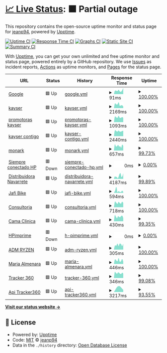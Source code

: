 # [📈 Live Status](https://jeanp94.github.io/server): <!--live status--> **🟧 Partial outage**

This repository contains the open-source uptime monitor and status page for [jeanp94](https://jeanp94.github.io/server), powered by [Upptime](https://github.com/upptime/upptime).

[![Uptime CI](https://github.com/jeanp94/server/workflows/Uptime%20CI/badge.svg)](https://github.com/jeanp94/server/actions?query=workflow%3A%22Uptime+CI%22)
[![Response Time CI](https://github.com/jeanp94/server/workflows/Response%20Time%20CI/badge.svg)](https://github.com/jeanp94/server/actions?query=workflow%3A%22Response+Time+CI%22)
[![Graphs CI](https://github.com/jeanp94/server/workflows/Graphs%20CI/badge.svg)](https://github.com/jeanp94/server/actions?query=workflow%3A%22Graphs+CI%22)
[![Static Site CI](https://github.com/jeanp94/server/workflows/Static%20Site%20CI/badge.svg)](https://github.com/jeanp94/server/actions?query=workflow%3A%22Static+Site+CI%22)
[![Summary CI](https://github.com/jeanp94/server/workflows/Summary%20CI/badge.svg)](https://github.com/jeanp94/server/actions?query=workflow%3A%22Summary+CI%22)

With [Upptime](https://upptime.js.org), you can get your own unlimited and free uptime monitor and status page, powered entirely by a GitHub repository. We use [Issues](https://github.com/jeanp94/server/issues) as incident reports, [Actions](https://github.com/jeanp94/server/actions) as uptime monitors, and [Pages](https://jeanp94.github.io/server) for the status page.

<!--start: status pages-->
<!-- This summary is generated by Upptime (https://github.com/upptime/upptime) -->
<!-- Do not edit this manually, your changes will be overwritten -->
<!-- prettier-ignore -->
| URL | Status | History | Response Time | Uptime |
| --- | ------ | ------- | ------------- | ------ |
| <img alt="" src="https://icons.duckduckgo.com/ip3/www.google.com.ico" height="13"> [Google](https://www.google.com) | 🟩 Up | [google.yml](https://github.com/jeanp94/server/commits/HEAD/history/google.yml) | <details><summary><img alt="Response time graph" src="./graphs/google/response-time-week.png" height="20"> 91ms</summary><br><a href="https://jeanp94.github.io/server/history/google"><img alt="Response time 94" src="https://img.shields.io/endpoint?url=https%3A%2F%2Fraw.githubusercontent.com%2Fjeanp94%2Fserver%2FHEAD%2Fapi%2Fgoogle%2Fresponse-time.json"></a><br><a href="https://jeanp94.github.io/server/history/google"><img alt="24-hour response time 123" src="https://img.shields.io/endpoint?url=https%3A%2F%2Fraw.githubusercontent.com%2Fjeanp94%2Fserver%2FHEAD%2Fapi%2Fgoogle%2Fresponse-time-day.json"></a><br><a href="https://jeanp94.github.io/server/history/google"><img alt="7-day response time 91" src="https://img.shields.io/endpoint?url=https%3A%2F%2Fraw.githubusercontent.com%2Fjeanp94%2Fserver%2FHEAD%2Fapi%2Fgoogle%2Fresponse-time-week.json"></a><br><a href="https://jeanp94.github.io/server/history/google"><img alt="30-day response time 103" src="https://img.shields.io/endpoint?url=https%3A%2F%2Fraw.githubusercontent.com%2Fjeanp94%2Fserver%2FHEAD%2Fapi%2Fgoogle%2Fresponse-time-month.json"></a><br><a href="https://jeanp94.github.io/server/history/google"><img alt="1-year response time 94" src="https://img.shields.io/endpoint?url=https%3A%2F%2Fraw.githubusercontent.com%2Fjeanp94%2Fserver%2FHEAD%2Fapi%2Fgoogle%2Fresponse-time-year.json"></a></details> | <details><summary><a href="https://jeanp94.github.io/server/history/google">100.00%</a></summary><a href="https://jeanp94.github.io/server/history/google"><img alt="All-time uptime 100.00%" src="https://img.shields.io/endpoint?url=https%3A%2F%2Fraw.githubusercontent.com%2Fjeanp94%2Fserver%2FHEAD%2Fapi%2Fgoogle%2Fuptime.json"></a><br><a href="https://jeanp94.github.io/server/history/google"><img alt="24-hour uptime 100.00%" src="https://img.shields.io/endpoint?url=https%3A%2F%2Fraw.githubusercontent.com%2Fjeanp94%2Fserver%2FHEAD%2Fapi%2Fgoogle%2Fuptime-day.json"></a><br><a href="https://jeanp94.github.io/server/history/google"><img alt="7-day uptime 100.00%" src="https://img.shields.io/endpoint?url=https%3A%2F%2Fraw.githubusercontent.com%2Fjeanp94%2Fserver%2FHEAD%2Fapi%2Fgoogle%2Fuptime-week.json"></a><br><a href="https://jeanp94.github.io/server/history/google"><img alt="30-day uptime 100.00%" src="https://img.shields.io/endpoint?url=https%3A%2F%2Fraw.githubusercontent.com%2Fjeanp94%2Fserver%2FHEAD%2Fapi%2Fgoogle%2Fuptime-month.json"></a><br><a href="https://jeanp94.github.io/server/history/google"><img alt="1-year uptime 100.00%" src="https://img.shields.io/endpoint?url=https%3A%2F%2Fraw.githubusercontent.com%2Fjeanp94%2Fserver%2FHEAD%2Fapi%2Fgoogle%2Fuptime-year.json"></a></details>
| <img alt="" src="https://icons.duckduckgo.com/ip3/www.kayser.pe.ico" height="13"> [kayser](https://www.kayser.pe) | 🟩 Up | [kayser.yml](https://github.com/jeanp94/server/commits/HEAD/history/kayser.yml) | <details><summary><img alt="Response time graph" src="./graphs/kayser/response-time-week.png" height="20"> 2169ms</summary><br><a href="https://jeanp94.github.io/server/history/kayser"><img alt="Response time 3120" src="https://img.shields.io/endpoint?url=https%3A%2F%2Fraw.githubusercontent.com%2Fjeanp94%2Fserver%2FHEAD%2Fapi%2Fkayser%2Fresponse-time.json"></a><br><a href="https://jeanp94.github.io/server/history/kayser"><img alt="24-hour response time 1378" src="https://img.shields.io/endpoint?url=https%3A%2F%2Fraw.githubusercontent.com%2Fjeanp94%2Fserver%2FHEAD%2Fapi%2Fkayser%2Fresponse-time-day.json"></a><br><a href="https://jeanp94.github.io/server/history/kayser"><img alt="7-day response time 2169" src="https://img.shields.io/endpoint?url=https%3A%2F%2Fraw.githubusercontent.com%2Fjeanp94%2Fserver%2FHEAD%2Fapi%2Fkayser%2Fresponse-time-week.json"></a><br><a href="https://jeanp94.github.io/server/history/kayser"><img alt="30-day response time 1723" src="https://img.shields.io/endpoint?url=https%3A%2F%2Fraw.githubusercontent.com%2Fjeanp94%2Fserver%2FHEAD%2Fapi%2Fkayser%2Fresponse-time-month.json"></a><br><a href="https://jeanp94.github.io/server/history/kayser"><img alt="1-year response time 3120" src="https://img.shields.io/endpoint?url=https%3A%2F%2Fraw.githubusercontent.com%2Fjeanp94%2Fserver%2FHEAD%2Fapi%2Fkayser%2Fresponse-time-year.json"></a></details> | <details><summary><a href="https://jeanp94.github.io/server/history/kayser">100.00%</a></summary><a href="https://jeanp94.github.io/server/history/kayser"><img alt="All-time uptime 99.91%" src="https://img.shields.io/endpoint?url=https%3A%2F%2Fraw.githubusercontent.com%2Fjeanp94%2Fserver%2FHEAD%2Fapi%2Fkayser%2Fuptime.json"></a><br><a href="https://jeanp94.github.io/server/history/kayser"><img alt="24-hour uptime 100.00%" src="https://img.shields.io/endpoint?url=https%3A%2F%2Fraw.githubusercontent.com%2Fjeanp94%2Fserver%2FHEAD%2Fapi%2Fkayser%2Fuptime-day.json"></a><br><a href="https://jeanp94.github.io/server/history/kayser"><img alt="7-day uptime 100.00%" src="https://img.shields.io/endpoint?url=https%3A%2F%2Fraw.githubusercontent.com%2Fjeanp94%2Fserver%2FHEAD%2Fapi%2Fkayser%2Fuptime-week.json"></a><br><a href="https://jeanp94.github.io/server/history/kayser"><img alt="30-day uptime 99.79%" src="https://img.shields.io/endpoint?url=https%3A%2F%2Fraw.githubusercontent.com%2Fjeanp94%2Fserver%2FHEAD%2Fapi%2Fkayser%2Fuptime-month.json"></a><br><a href="https://jeanp94.github.io/server/history/kayser"><img alt="1-year uptime 99.91%" src="https://img.shields.io/endpoint?url=https%3A%2F%2Fraw.githubusercontent.com%2Fjeanp94%2Fserver%2FHEAD%2Fapi%2Fkayser%2Fuptime-year.json"></a></details>
| <img alt="" src="https://icons.duckduckgo.com/ip3/www.promotoraskayser.pe.ico" height="13"> [promotoras kayser](https://www.promotoraskayser.pe) | 🟩 Up | [promotoras-kayser.yml](https://github.com/jeanp94/server/commits/HEAD/history/promotoras-kayser.yml) | <details><summary><img alt="Response time graph" src="./graphs/promotoras-kayser/response-time-week.png" height="20"> 1093ms</summary><br><a href="https://jeanp94.github.io/server/history/promotoras-kayser"><img alt="Response time 1053" src="https://img.shields.io/endpoint?url=https%3A%2F%2Fraw.githubusercontent.com%2Fjeanp94%2Fserver%2FHEAD%2Fapi%2Fpromotoras-kayser%2Fresponse-time.json"></a><br><a href="https://jeanp94.github.io/server/history/promotoras-kayser"><img alt="24-hour response time 1046" src="https://img.shields.io/endpoint?url=https%3A%2F%2Fraw.githubusercontent.com%2Fjeanp94%2Fserver%2FHEAD%2Fapi%2Fpromotoras-kayser%2Fresponse-time-day.json"></a><br><a href="https://jeanp94.github.io/server/history/promotoras-kayser"><img alt="7-day response time 1093" src="https://img.shields.io/endpoint?url=https%3A%2F%2Fraw.githubusercontent.com%2Fjeanp94%2Fserver%2FHEAD%2Fapi%2Fpromotoras-kayser%2Fresponse-time-week.json"></a><br><a href="https://jeanp94.github.io/server/history/promotoras-kayser"><img alt="30-day response time 1144" src="https://img.shields.io/endpoint?url=https%3A%2F%2Fraw.githubusercontent.com%2Fjeanp94%2Fserver%2FHEAD%2Fapi%2Fpromotoras-kayser%2Fresponse-time-month.json"></a><br><a href="https://jeanp94.github.io/server/history/promotoras-kayser"><img alt="1-year response time 1053" src="https://img.shields.io/endpoint?url=https%3A%2F%2Fraw.githubusercontent.com%2Fjeanp94%2Fserver%2FHEAD%2Fapi%2Fpromotoras-kayser%2Fresponse-time-year.json"></a></details> | <details><summary><a href="https://jeanp94.github.io/server/history/promotoras-kayser">100.00%</a></summary><a href="https://jeanp94.github.io/server/history/promotoras-kayser"><img alt="All-time uptime 97.14%" src="https://img.shields.io/endpoint?url=https%3A%2F%2Fraw.githubusercontent.com%2Fjeanp94%2Fserver%2FHEAD%2Fapi%2Fpromotoras-kayser%2Fuptime.json"></a><br><a href="https://jeanp94.github.io/server/history/promotoras-kayser"><img alt="24-hour uptime 100.00%" src="https://img.shields.io/endpoint?url=https%3A%2F%2Fraw.githubusercontent.com%2Fjeanp94%2Fserver%2FHEAD%2Fapi%2Fpromotoras-kayser%2Fuptime-day.json"></a><br><a href="https://jeanp94.github.io/server/history/promotoras-kayser"><img alt="7-day uptime 100.00%" src="https://img.shields.io/endpoint?url=https%3A%2F%2Fraw.githubusercontent.com%2Fjeanp94%2Fserver%2FHEAD%2Fapi%2Fpromotoras-kayser%2Fuptime-week.json"></a><br><a href="https://jeanp94.github.io/server/history/promotoras-kayser"><img alt="30-day uptime 100.00%" src="https://img.shields.io/endpoint?url=https%3A%2F%2Fraw.githubusercontent.com%2Fjeanp94%2Fserver%2FHEAD%2Fapi%2Fpromotoras-kayser%2Fuptime-month.json"></a><br><a href="https://jeanp94.github.io/server/history/promotoras-kayser"><img alt="1-year uptime 97.14%" src="https://img.shields.io/endpoint?url=https%3A%2F%2Fraw.githubusercontent.com%2Fjeanp94%2Fserver%2FHEAD%2Fapi%2Fpromotoras-kayser%2Fuptime-year.json"></a></details>
| <img alt="" src="https://icons.duckduckgo.com/ip3/kaysercontigo.pe.ico" height="13"> [kayser contigo](https://kaysercontigo.pe) | 🟩 Up | [kayser-contigo.yml](https://github.com/jeanp94/server/commits/HEAD/history/kayser-contigo.yml) | <details><summary><img alt="Response time graph" src="./graphs/kayser-contigo/response-time-week.png" height="20"> 2440ms</summary><br><a href="https://jeanp94.github.io/server/history/kayser-contigo"><img alt="Response time 2782" src="https://img.shields.io/endpoint?url=https%3A%2F%2Fraw.githubusercontent.com%2Fjeanp94%2Fserver%2FHEAD%2Fapi%2Fkayser-contigo%2Fresponse-time.json"></a><br><a href="https://jeanp94.github.io/server/history/kayser-contigo"><img alt="24-hour response time 2495" src="https://img.shields.io/endpoint?url=https%3A%2F%2Fraw.githubusercontent.com%2Fjeanp94%2Fserver%2FHEAD%2Fapi%2Fkayser-contigo%2Fresponse-time-day.json"></a><br><a href="https://jeanp94.github.io/server/history/kayser-contigo"><img alt="7-day response time 2440" src="https://img.shields.io/endpoint?url=https%3A%2F%2Fraw.githubusercontent.com%2Fjeanp94%2Fserver%2FHEAD%2Fapi%2Fkayser-contigo%2Fresponse-time-week.json"></a><br><a href="https://jeanp94.github.io/server/history/kayser-contigo"><img alt="30-day response time 1642" src="https://img.shields.io/endpoint?url=https%3A%2F%2Fraw.githubusercontent.com%2Fjeanp94%2Fserver%2FHEAD%2Fapi%2Fkayser-contigo%2Fresponse-time-month.json"></a><br><a href="https://jeanp94.github.io/server/history/kayser-contigo"><img alt="1-year response time 2782" src="https://img.shields.io/endpoint?url=https%3A%2F%2Fraw.githubusercontent.com%2Fjeanp94%2Fserver%2FHEAD%2Fapi%2Fkayser-contigo%2Fresponse-time-year.json"></a></details> | <details><summary><a href="https://jeanp94.github.io/server/history/kayser-contigo">100.00%</a></summary><a href="https://jeanp94.github.io/server/history/kayser-contigo"><img alt="All-time uptime 99.03%" src="https://img.shields.io/endpoint?url=https%3A%2F%2Fraw.githubusercontent.com%2Fjeanp94%2Fserver%2FHEAD%2Fapi%2Fkayser-contigo%2Fuptime.json"></a><br><a href="https://jeanp94.github.io/server/history/kayser-contigo"><img alt="24-hour uptime 100.00%" src="https://img.shields.io/endpoint?url=https%3A%2F%2Fraw.githubusercontent.com%2Fjeanp94%2Fserver%2FHEAD%2Fapi%2Fkayser-contigo%2Fuptime-day.json"></a><br><a href="https://jeanp94.github.io/server/history/kayser-contigo"><img alt="7-day uptime 100.00%" src="https://img.shields.io/endpoint?url=https%3A%2F%2Fraw.githubusercontent.com%2Fjeanp94%2Fserver%2FHEAD%2Fapi%2Fkayser-contigo%2Fuptime-week.json"></a><br><a href="https://jeanp94.github.io/server/history/kayser-contigo"><img alt="30-day uptime 99.72%" src="https://img.shields.io/endpoint?url=https%3A%2F%2Fraw.githubusercontent.com%2Fjeanp94%2Fserver%2FHEAD%2Fapi%2Fkayser-contigo%2Fuptime-month.json"></a><br><a href="https://jeanp94.github.io/server/history/kayser-contigo"><img alt="1-year uptime 99.03%" src="https://img.shields.io/endpoint?url=https%3A%2F%2Fraw.githubusercontent.com%2Fjeanp94%2Fserver%2FHEAD%2Fapi%2Fkayser-contigo%2Fuptime-year.json"></a></details>
| <img alt="" src="https://icons.duckduckgo.com/ip3/www.monark.com.pe.ico" height="13"> [monark](https://www.monark.com.pe) | 🟩 Up | [monark.yml](https://github.com/jeanp94/server/commits/HEAD/history/monark.yml) | <details><summary><img alt="Response time graph" src="./graphs/monark/response-time-week.png" height="20"> 657ms</summary><br><a href="https://jeanp94.github.io/server/history/monark"><img alt="Response time 607" src="https://img.shields.io/endpoint?url=https%3A%2F%2Fraw.githubusercontent.com%2Fjeanp94%2Fserver%2FHEAD%2Fapi%2Fmonark%2Fresponse-time.json"></a><br><a href="https://jeanp94.github.io/server/history/monark"><img alt="24-hour response time 749" src="https://img.shields.io/endpoint?url=https%3A%2F%2Fraw.githubusercontent.com%2Fjeanp94%2Fserver%2FHEAD%2Fapi%2Fmonark%2Fresponse-time-day.json"></a><br><a href="https://jeanp94.github.io/server/history/monark"><img alt="7-day response time 657" src="https://img.shields.io/endpoint?url=https%3A%2F%2Fraw.githubusercontent.com%2Fjeanp94%2Fserver%2FHEAD%2Fapi%2Fmonark%2Fresponse-time-week.json"></a><br><a href="https://jeanp94.github.io/server/history/monark"><img alt="30-day response time 627" src="https://img.shields.io/endpoint?url=https%3A%2F%2Fraw.githubusercontent.com%2Fjeanp94%2Fserver%2FHEAD%2Fapi%2Fmonark%2Fresponse-time-month.json"></a><br><a href="https://jeanp94.github.io/server/history/monark"><img alt="1-year response time 607" src="https://img.shields.io/endpoint?url=https%3A%2F%2Fraw.githubusercontent.com%2Fjeanp94%2Fserver%2FHEAD%2Fapi%2Fmonark%2Fresponse-time-year.json"></a></details> | <details><summary><a href="https://jeanp94.github.io/server/history/monark">99.73%</a></summary><a href="https://jeanp94.github.io/server/history/monark"><img alt="All-time uptime 99.99%" src="https://img.shields.io/endpoint?url=https%3A%2F%2Fraw.githubusercontent.com%2Fjeanp94%2Fserver%2FHEAD%2Fapi%2Fmonark%2Fuptime.json"></a><br><a href="https://jeanp94.github.io/server/history/monark"><img alt="24-hour uptime 100.00%" src="https://img.shields.io/endpoint?url=https%3A%2F%2Fraw.githubusercontent.com%2Fjeanp94%2Fserver%2FHEAD%2Fapi%2Fmonark%2Fuptime-day.json"></a><br><a href="https://jeanp94.github.io/server/history/monark"><img alt="7-day uptime 99.73%" src="https://img.shields.io/endpoint?url=https%3A%2F%2Fraw.githubusercontent.com%2Fjeanp94%2Fserver%2FHEAD%2Fapi%2Fmonark%2Fuptime-week.json"></a><br><a href="https://jeanp94.github.io/server/history/monark"><img alt="30-day uptime 99.94%" src="https://img.shields.io/endpoint?url=https%3A%2F%2Fraw.githubusercontent.com%2Fjeanp94%2Fserver%2FHEAD%2Fapi%2Fmonark%2Fuptime-month.json"></a><br><a href="https://jeanp94.github.io/server/history/monark"><img alt="1-year uptime 99.99%" src="https://img.shields.io/endpoint?url=https%3A%2F%2Fraw.githubusercontent.com%2Fjeanp94%2Fserver%2FHEAD%2Fapi%2Fmonark%2Fuptime-year.json"></a></details>
| <img alt="" src="https://icons.duckduckgo.com/ip3/www.siempreconectado.pe.ico" height="13"> [Siempre conectado HP](https://www.siempreconectado.pe) | 🟥 Down | [siempre-conectado-hp.yml](https://github.com/jeanp94/server/commits/HEAD/history/siempre-conectado-hp.yml) | <details><summary><img alt="Response time graph" src="./graphs/siempre-conectado-hp/response-time-week.png" height="20"> 0ms</summary><br><a href="https://jeanp94.github.io/server/history/siempre-conectado-hp"><img alt="Response time 1932" src="https://img.shields.io/endpoint?url=https%3A%2F%2Fraw.githubusercontent.com%2Fjeanp94%2Fserver%2FHEAD%2Fapi%2Fsiempre-conectado-hp%2Fresponse-time.json"></a><br><a href="https://jeanp94.github.io/server/history/siempre-conectado-hp"><img alt="24-hour response time 0" src="https://img.shields.io/endpoint?url=https%3A%2F%2Fraw.githubusercontent.com%2Fjeanp94%2Fserver%2FHEAD%2Fapi%2Fsiempre-conectado-hp%2Fresponse-time-day.json"></a><br><a href="https://jeanp94.github.io/server/history/siempre-conectado-hp"><img alt="7-day response time 0" src="https://img.shields.io/endpoint?url=https%3A%2F%2Fraw.githubusercontent.com%2Fjeanp94%2Fserver%2FHEAD%2Fapi%2Fsiempre-conectado-hp%2Fresponse-time-week.json"></a><br><a href="https://jeanp94.github.io/server/history/siempre-conectado-hp"><img alt="30-day response time 0" src="https://img.shields.io/endpoint?url=https%3A%2F%2Fraw.githubusercontent.com%2Fjeanp94%2Fserver%2FHEAD%2Fapi%2Fsiempre-conectado-hp%2Fresponse-time-month.json"></a><br><a href="https://jeanp94.github.io/server/history/siempre-conectado-hp"><img alt="1-year response time 1932" src="https://img.shields.io/endpoint?url=https%3A%2F%2Fraw.githubusercontent.com%2Fjeanp94%2Fserver%2FHEAD%2Fapi%2Fsiempre-conectado-hp%2Fresponse-time-year.json"></a></details> | <details><summary><a href="https://jeanp94.github.io/server/history/siempre-conectado-hp">0.00%</a></summary><a href="https://jeanp94.github.io/server/history/siempre-conectado-hp"><img alt="All-time uptime 24.87%" src="https://img.shields.io/endpoint?url=https%3A%2F%2Fraw.githubusercontent.com%2Fjeanp94%2Fserver%2FHEAD%2Fapi%2Fsiempre-conectado-hp%2Fuptime.json"></a><br><a href="https://jeanp94.github.io/server/history/siempre-conectado-hp"><img alt="24-hour uptime 0.00%" src="https://img.shields.io/endpoint?url=https%3A%2F%2Fraw.githubusercontent.com%2Fjeanp94%2Fserver%2FHEAD%2Fapi%2Fsiempre-conectado-hp%2Fuptime-day.json"></a><br><a href="https://jeanp94.github.io/server/history/siempre-conectado-hp"><img alt="7-day uptime 0.00%" src="https://img.shields.io/endpoint?url=https%3A%2F%2Fraw.githubusercontent.com%2Fjeanp94%2Fserver%2FHEAD%2Fapi%2Fsiempre-conectado-hp%2Fuptime-week.json"></a><br><a href="https://jeanp94.github.io/server/history/siempre-conectado-hp"><img alt="30-day uptime 7.96%" src="https://img.shields.io/endpoint?url=https%3A%2F%2Fraw.githubusercontent.com%2Fjeanp94%2Fserver%2FHEAD%2Fapi%2Fsiempre-conectado-hp%2Fuptime-month.json"></a><br><a href="https://jeanp94.github.io/server/history/siempre-conectado-hp"><img alt="1-year uptime 24.87%" src="https://img.shields.io/endpoint?url=https%3A%2F%2Fraw.githubusercontent.com%2Fjeanp94%2Fserver%2FHEAD%2Fapi%2Fsiempre-conectado-hp%2Fuptime-year.json"></a></details>
| <img alt="" src="https://icons.duckduckgo.com/ip3/www.distribuidoranavarrete.com.pe.ico" height="13"> [Distribuidora Navarrete](https://www.distribuidoranavarrete.com.pe) | 🟩 Up | [distribuidora-navarrete.yml](https://github.com/jeanp94/server/commits/HEAD/history/distribuidora-navarrete.yml) | <details><summary><img alt="Response time graph" src="./graphs/distribuidora-navarrete/response-time-week.png" height="20"> 4187ms</summary><br><a href="https://jeanp94.github.io/server/history/distribuidora-navarrete"><img alt="Response time 2542" src="https://img.shields.io/endpoint?url=https%3A%2F%2Fraw.githubusercontent.com%2Fjeanp94%2Fserver%2FHEAD%2Fapi%2Fdistribuidora-navarrete%2Fresponse-time.json"></a><br><a href="https://jeanp94.github.io/server/history/distribuidora-navarrete"><img alt="24-hour response time 4282" src="https://img.shields.io/endpoint?url=https%3A%2F%2Fraw.githubusercontent.com%2Fjeanp94%2Fserver%2FHEAD%2Fapi%2Fdistribuidora-navarrete%2Fresponse-time-day.json"></a><br><a href="https://jeanp94.github.io/server/history/distribuidora-navarrete"><img alt="7-day response time 4187" src="https://img.shields.io/endpoint?url=https%3A%2F%2Fraw.githubusercontent.com%2Fjeanp94%2Fserver%2FHEAD%2Fapi%2Fdistribuidora-navarrete%2Fresponse-time-week.json"></a><br><a href="https://jeanp94.github.io/server/history/distribuidora-navarrete"><img alt="30-day response time 2740" src="https://img.shields.io/endpoint?url=https%3A%2F%2Fraw.githubusercontent.com%2Fjeanp94%2Fserver%2FHEAD%2Fapi%2Fdistribuidora-navarrete%2Fresponse-time-month.json"></a><br><a href="https://jeanp94.github.io/server/history/distribuidora-navarrete"><img alt="1-year response time 2542" src="https://img.shields.io/endpoint?url=https%3A%2F%2Fraw.githubusercontent.com%2Fjeanp94%2Fserver%2FHEAD%2Fapi%2Fdistribuidora-navarrete%2Fresponse-time-year.json"></a></details> | <details><summary><a href="https://jeanp94.github.io/server/history/distribuidora-navarrete">99.89%</a></summary><a href="https://jeanp94.github.io/server/history/distribuidora-navarrete"><img alt="All-time uptime 98.69%" src="https://img.shields.io/endpoint?url=https%3A%2F%2Fraw.githubusercontent.com%2Fjeanp94%2Fserver%2FHEAD%2Fapi%2Fdistribuidora-navarrete%2Fuptime.json"></a><br><a href="https://jeanp94.github.io/server/history/distribuidora-navarrete"><img alt="24-hour uptime 99.22%" src="https://img.shields.io/endpoint?url=https%3A%2F%2Fraw.githubusercontent.com%2Fjeanp94%2Fserver%2FHEAD%2Fapi%2Fdistribuidora-navarrete%2Fuptime-day.json"></a><br><a href="https://jeanp94.github.io/server/history/distribuidora-navarrete"><img alt="7-day uptime 99.89%" src="https://img.shields.io/endpoint?url=https%3A%2F%2Fraw.githubusercontent.com%2Fjeanp94%2Fserver%2FHEAD%2Fapi%2Fdistribuidora-navarrete%2Fuptime-week.json"></a><br><a href="https://jeanp94.github.io/server/history/distribuidora-navarrete"><img alt="30-day uptime 99.93%" src="https://img.shields.io/endpoint?url=https%3A%2F%2Fraw.githubusercontent.com%2Fjeanp94%2Fserver%2FHEAD%2Fapi%2Fdistribuidora-navarrete%2Fuptime-month.json"></a><br><a href="https://jeanp94.github.io/server/history/distribuidora-navarrete"><img alt="1-year uptime 98.69%" src="https://img.shields.io/endpoint?url=https%3A%2F%2Fraw.githubusercontent.com%2Fjeanp94%2Fserver%2FHEAD%2Fapi%2Fdistribuidora-navarrete%2Fuptime-year.json"></a></details>
| <img alt="" src="https://icons.duckduckgo.com/ip3/www.jafibike.com.pe.ico" height="13"> [Jafi Bike](https://www.jafibike.com.pe) | 🟩 Up | [jafi-bike.yml](https://github.com/jeanp94/server/commits/HEAD/history/jafi-bike.yml) | <details><summary><img alt="Response time graph" src="./graphs/jafi-bike/response-time-week.png" height="20"> 594ms</summary><br><a href="https://jeanp94.github.io/server/history/jafi-bike"><img alt="Response time 500" src="https://img.shields.io/endpoint?url=https%3A%2F%2Fraw.githubusercontent.com%2Fjeanp94%2Fserver%2FHEAD%2Fapi%2Fjafi-bike%2Fresponse-time.json"></a><br><a href="https://jeanp94.github.io/server/history/jafi-bike"><img alt="24-hour response time 482" src="https://img.shields.io/endpoint?url=https%3A%2F%2Fraw.githubusercontent.com%2Fjeanp94%2Fserver%2FHEAD%2Fapi%2Fjafi-bike%2Fresponse-time-day.json"></a><br><a href="https://jeanp94.github.io/server/history/jafi-bike"><img alt="7-day response time 594" src="https://img.shields.io/endpoint?url=https%3A%2F%2Fraw.githubusercontent.com%2Fjeanp94%2Fserver%2FHEAD%2Fapi%2Fjafi-bike%2Fresponse-time-week.json"></a><br><a href="https://jeanp94.github.io/server/history/jafi-bike"><img alt="30-day response time 700" src="https://img.shields.io/endpoint?url=https%3A%2F%2Fraw.githubusercontent.com%2Fjeanp94%2Fserver%2FHEAD%2Fapi%2Fjafi-bike%2Fresponse-time-month.json"></a><br><a href="https://jeanp94.github.io/server/history/jafi-bike"><img alt="1-year response time 500" src="https://img.shields.io/endpoint?url=https%3A%2F%2Fraw.githubusercontent.com%2Fjeanp94%2Fserver%2FHEAD%2Fapi%2Fjafi-bike%2Fresponse-time-year.json"></a></details> | <details><summary><a href="https://jeanp94.github.io/server/history/jafi-bike">100.00%</a></summary><a href="https://jeanp94.github.io/server/history/jafi-bike"><img alt="All-time uptime 99.95%" src="https://img.shields.io/endpoint?url=https%3A%2F%2Fraw.githubusercontent.com%2Fjeanp94%2Fserver%2FHEAD%2Fapi%2Fjafi-bike%2Fuptime.json"></a><br><a href="https://jeanp94.github.io/server/history/jafi-bike"><img alt="24-hour uptime 100.00%" src="https://img.shields.io/endpoint?url=https%3A%2F%2Fraw.githubusercontent.com%2Fjeanp94%2Fserver%2FHEAD%2Fapi%2Fjafi-bike%2Fuptime-day.json"></a><br><a href="https://jeanp94.github.io/server/history/jafi-bike"><img alt="7-day uptime 100.00%" src="https://img.shields.io/endpoint?url=https%3A%2F%2Fraw.githubusercontent.com%2Fjeanp94%2Fserver%2FHEAD%2Fapi%2Fjafi-bike%2Fuptime-week.json"></a><br><a href="https://jeanp94.github.io/server/history/jafi-bike"><img alt="30-day uptime 100.00%" src="https://img.shields.io/endpoint?url=https%3A%2F%2Fraw.githubusercontent.com%2Fjeanp94%2Fserver%2FHEAD%2Fapi%2Fjafi-bike%2Fuptime-month.json"></a><br><a href="https://jeanp94.github.io/server/history/jafi-bike"><img alt="1-year uptime 99.95%" src="https://img.shields.io/endpoint?url=https%3A%2F%2Fraw.githubusercontent.com%2Fjeanp94%2Fserver%2FHEAD%2Fapi%2Fjafi-bike%2Fuptime-year.json"></a></details>
| <img alt="" src="https://icons.duckduckgo.com/ip3/www.dyj-consultores.com.pe.ico" height="13"> [Consultoria](https://www.dyj-consultores.com.pe) | 🟩 Up | [consultoria.yml](https://github.com/jeanp94/server/commits/HEAD/history/consultoria.yml) | <details><summary><img alt="Response time graph" src="./graphs/consultoria/response-time-week.png" height="20"> 718ms</summary><br><a href="https://jeanp94.github.io/server/history/consultoria"><img alt="Response time 664" src="https://img.shields.io/endpoint?url=https%3A%2F%2Fraw.githubusercontent.com%2Fjeanp94%2Fserver%2FHEAD%2Fapi%2Fconsultoria%2Fresponse-time.json"></a><br><a href="https://jeanp94.github.io/server/history/consultoria"><img alt="24-hour response time 779" src="https://img.shields.io/endpoint?url=https%3A%2F%2Fraw.githubusercontent.com%2Fjeanp94%2Fserver%2FHEAD%2Fapi%2Fconsultoria%2Fresponse-time-day.json"></a><br><a href="https://jeanp94.github.io/server/history/consultoria"><img alt="7-day response time 718" src="https://img.shields.io/endpoint?url=https%3A%2F%2Fraw.githubusercontent.com%2Fjeanp94%2Fserver%2FHEAD%2Fapi%2Fconsultoria%2Fresponse-time-week.json"></a><br><a href="https://jeanp94.github.io/server/history/consultoria"><img alt="30-day response time 704" src="https://img.shields.io/endpoint?url=https%3A%2F%2Fraw.githubusercontent.com%2Fjeanp94%2Fserver%2FHEAD%2Fapi%2Fconsultoria%2Fresponse-time-month.json"></a><br><a href="https://jeanp94.github.io/server/history/consultoria"><img alt="1-year response time 664" src="https://img.shields.io/endpoint?url=https%3A%2F%2Fraw.githubusercontent.com%2Fjeanp94%2Fserver%2FHEAD%2Fapi%2Fconsultoria%2Fresponse-time-year.json"></a></details> | <details><summary><a href="https://jeanp94.github.io/server/history/consultoria">100.00%</a></summary><a href="https://jeanp94.github.io/server/history/consultoria"><img alt="All-time uptime 94.85%" src="https://img.shields.io/endpoint?url=https%3A%2F%2Fraw.githubusercontent.com%2Fjeanp94%2Fserver%2FHEAD%2Fapi%2Fconsultoria%2Fuptime.json"></a><br><a href="https://jeanp94.github.io/server/history/consultoria"><img alt="24-hour uptime 100.00%" src="https://img.shields.io/endpoint?url=https%3A%2F%2Fraw.githubusercontent.com%2Fjeanp94%2Fserver%2FHEAD%2Fapi%2Fconsultoria%2Fuptime-day.json"></a><br><a href="https://jeanp94.github.io/server/history/consultoria"><img alt="7-day uptime 100.00%" src="https://img.shields.io/endpoint?url=https%3A%2F%2Fraw.githubusercontent.com%2Fjeanp94%2Fserver%2FHEAD%2Fapi%2Fconsultoria%2Fuptime-week.json"></a><br><a href="https://jeanp94.github.io/server/history/consultoria"><img alt="30-day uptime 60.38%" src="https://img.shields.io/endpoint?url=https%3A%2F%2Fraw.githubusercontent.com%2Fjeanp94%2Fserver%2FHEAD%2Fapi%2Fconsultoria%2Fuptime-month.json"></a><br><a href="https://jeanp94.github.io/server/history/consultoria"><img alt="1-year uptime 94.85%" src="https://img.shields.io/endpoint?url=https%3A%2F%2Fraw.githubusercontent.com%2Fjeanp94%2Fserver%2FHEAD%2Fapi%2Fconsultoria%2Fuptime-year.json"></a></details>
| <img alt="" src="https://icons.duckduckgo.com/ip3/www.camaclinica.pe.ico" height="13"> [Cama Clinica](https://www.camaclinica.pe) | 🟩 Up | [cama-clinica.yml](https://github.com/jeanp94/server/commits/HEAD/history/cama-clinica.yml) | <details><summary><img alt="Response time graph" src="./graphs/cama-clinica/response-time-week.png" height="20"> 430ms</summary><br><a href="https://jeanp94.github.io/server/history/cama-clinica"><img alt="Response time 425" src="https://img.shields.io/endpoint?url=https%3A%2F%2Fraw.githubusercontent.com%2Fjeanp94%2Fserver%2FHEAD%2Fapi%2Fcama-clinica%2Fresponse-time.json"></a><br><a href="https://jeanp94.github.io/server/history/cama-clinica"><img alt="24-hour response time 408" src="https://img.shields.io/endpoint?url=https%3A%2F%2Fraw.githubusercontent.com%2Fjeanp94%2Fserver%2FHEAD%2Fapi%2Fcama-clinica%2Fresponse-time-day.json"></a><br><a href="https://jeanp94.github.io/server/history/cama-clinica"><img alt="7-day response time 430" src="https://img.shields.io/endpoint?url=https%3A%2F%2Fraw.githubusercontent.com%2Fjeanp94%2Fserver%2FHEAD%2Fapi%2Fcama-clinica%2Fresponse-time-week.json"></a><br><a href="https://jeanp94.github.io/server/history/cama-clinica"><img alt="30-day response time 557" src="https://img.shields.io/endpoint?url=https%3A%2F%2Fraw.githubusercontent.com%2Fjeanp94%2Fserver%2FHEAD%2Fapi%2Fcama-clinica%2Fresponse-time-month.json"></a><br><a href="https://jeanp94.github.io/server/history/cama-clinica"><img alt="1-year response time 425" src="https://img.shields.io/endpoint?url=https%3A%2F%2Fraw.githubusercontent.com%2Fjeanp94%2Fserver%2FHEAD%2Fapi%2Fcama-clinica%2Fresponse-time-year.json"></a></details> | <details><summary><a href="https://jeanp94.github.io/server/history/cama-clinica">99.35%</a></summary><a href="https://jeanp94.github.io/server/history/cama-clinica"><img alt="All-time uptime 99.32%" src="https://img.shields.io/endpoint?url=https%3A%2F%2Fraw.githubusercontent.com%2Fjeanp94%2Fserver%2FHEAD%2Fapi%2Fcama-clinica%2Fuptime.json"></a><br><a href="https://jeanp94.github.io/server/history/cama-clinica"><img alt="24-hour uptime 100.00%" src="https://img.shields.io/endpoint?url=https%3A%2F%2Fraw.githubusercontent.com%2Fjeanp94%2Fserver%2FHEAD%2Fapi%2Fcama-clinica%2Fuptime-day.json"></a><br><a href="https://jeanp94.github.io/server/history/cama-clinica"><img alt="7-day uptime 99.35%" src="https://img.shields.io/endpoint?url=https%3A%2F%2Fraw.githubusercontent.com%2Fjeanp94%2Fserver%2FHEAD%2Fapi%2Fcama-clinica%2Fuptime-week.json"></a><br><a href="https://jeanp94.github.io/server/history/cama-clinica"><img alt="30-day uptime 99.85%" src="https://img.shields.io/endpoint?url=https%3A%2F%2Fraw.githubusercontent.com%2Fjeanp94%2Fserver%2FHEAD%2Fapi%2Fcama-clinica%2Fuptime-month.json"></a><br><a href="https://jeanp94.github.io/server/history/cama-clinica"><img alt="1-year uptime 99.32%" src="https://img.shields.io/endpoint?url=https%3A%2F%2Fraw.githubusercontent.com%2Fjeanp94%2Fserver%2FHEAD%2Fapi%2Fcama-clinica%2Fuptime-year.json"></a></details>
| <img alt="" src="https://icons.duckduckgo.com/ip3/imprimeloqueamas.com.ico" height="13"> [HPimprime](https://imprimeloqueamas.com) | 🟥 Down | [h-pimprime.yml](https://github.com/jeanp94/server/commits/HEAD/history/h-pimprime.yml) | <details><summary><img alt="Response time graph" src="./graphs/h-pimprime/response-time-week.png" height="20"> 0ms</summary><br><a href="https://jeanp94.github.io/server/history/h-pimprime"><img alt="Response time 870" src="https://img.shields.io/endpoint?url=https%3A%2F%2Fraw.githubusercontent.com%2Fjeanp94%2Fserver%2FHEAD%2Fapi%2Fh-pimprime%2Fresponse-time.json"></a><br><a href="https://jeanp94.github.io/server/history/h-pimprime"><img alt="24-hour response time 0" src="https://img.shields.io/endpoint?url=https%3A%2F%2Fraw.githubusercontent.com%2Fjeanp94%2Fserver%2FHEAD%2Fapi%2Fh-pimprime%2Fresponse-time-day.json"></a><br><a href="https://jeanp94.github.io/server/history/h-pimprime"><img alt="7-day response time 0" src="https://img.shields.io/endpoint?url=https%3A%2F%2Fraw.githubusercontent.com%2Fjeanp94%2Fserver%2FHEAD%2Fapi%2Fh-pimprime%2Fresponse-time-week.json"></a><br><a href="https://jeanp94.github.io/server/history/h-pimprime"><img alt="30-day response time 0" src="https://img.shields.io/endpoint?url=https%3A%2F%2Fraw.githubusercontent.com%2Fjeanp94%2Fserver%2FHEAD%2Fapi%2Fh-pimprime%2Fresponse-time-month.json"></a><br><a href="https://jeanp94.github.io/server/history/h-pimprime"><img alt="1-year response time 870" src="https://img.shields.io/endpoint?url=https%3A%2F%2Fraw.githubusercontent.com%2Fjeanp94%2Fserver%2FHEAD%2Fapi%2Fh-pimprime%2Fresponse-time-year.json"></a></details> | <details><summary><a href="https://jeanp94.github.io/server/history/h-pimprime">0.00%</a></summary><a href="https://jeanp94.github.io/server/history/h-pimprime"><img alt="All-time uptime 17.68%" src="https://img.shields.io/endpoint?url=https%3A%2F%2Fraw.githubusercontent.com%2Fjeanp94%2Fserver%2FHEAD%2Fapi%2Fh-pimprime%2Fuptime.json"></a><br><a href="https://jeanp94.github.io/server/history/h-pimprime"><img alt="24-hour uptime 0.00%" src="https://img.shields.io/endpoint?url=https%3A%2F%2Fraw.githubusercontent.com%2Fjeanp94%2Fserver%2FHEAD%2Fapi%2Fh-pimprime%2Fuptime-day.json"></a><br><a href="https://jeanp94.github.io/server/history/h-pimprime"><img alt="7-day uptime 0.00%" src="https://img.shields.io/endpoint?url=https%3A%2F%2Fraw.githubusercontent.com%2Fjeanp94%2Fserver%2FHEAD%2Fapi%2Fh-pimprime%2Fuptime-week.json"></a><br><a href="https://jeanp94.github.io/server/history/h-pimprime"><img alt="30-day uptime 7.96%" src="https://img.shields.io/endpoint?url=https%3A%2F%2Fraw.githubusercontent.com%2Fjeanp94%2Fserver%2FHEAD%2Fapi%2Fh-pimprime%2Fuptime-month.json"></a><br><a href="https://jeanp94.github.io/server/history/h-pimprime"><img alt="1-year uptime 17.68%" src="https://img.shields.io/endpoint?url=https%3A%2F%2Fraw.githubusercontent.com%2Fjeanp94%2Fserver%2FHEAD%2Fapi%2Fh-pimprime%2Fuptime-year.json"></a></details>
| <img alt="" src="https://icons.duckduckgo.com/ip3/amd-ryzen.com.pe.ico" height="13"> [ADM RYZEN](https://amd-ryzen.com.pe) | 🟩 Up | [adm-ryzen.yml](https://github.com/jeanp94/server/commits/HEAD/history/adm-ryzen.yml) | <details><summary><img alt="Response time graph" src="./graphs/adm-ryzen/response-time-week.png" height="20"> 305ms</summary><br><a href="https://jeanp94.github.io/server/history/adm-ryzen"><img alt="Response time 360" src="https://img.shields.io/endpoint?url=https%3A%2F%2Fraw.githubusercontent.com%2Fjeanp94%2Fserver%2FHEAD%2Fapi%2Fadm-ryzen%2Fresponse-time.json"></a><br><a href="https://jeanp94.github.io/server/history/adm-ryzen"><img alt="24-hour response time 296" src="https://img.shields.io/endpoint?url=https%3A%2F%2Fraw.githubusercontent.com%2Fjeanp94%2Fserver%2FHEAD%2Fapi%2Fadm-ryzen%2Fresponse-time-day.json"></a><br><a href="https://jeanp94.github.io/server/history/adm-ryzen"><img alt="7-day response time 305" src="https://img.shields.io/endpoint?url=https%3A%2F%2Fraw.githubusercontent.com%2Fjeanp94%2Fserver%2FHEAD%2Fapi%2Fadm-ryzen%2Fresponse-time-week.json"></a><br><a href="https://jeanp94.github.io/server/history/adm-ryzen"><img alt="30-day response time 391" src="https://img.shields.io/endpoint?url=https%3A%2F%2Fraw.githubusercontent.com%2Fjeanp94%2Fserver%2FHEAD%2Fapi%2Fadm-ryzen%2Fresponse-time-month.json"></a><br><a href="https://jeanp94.github.io/server/history/adm-ryzen"><img alt="1-year response time 360" src="https://img.shields.io/endpoint?url=https%3A%2F%2Fraw.githubusercontent.com%2Fjeanp94%2Fserver%2FHEAD%2Fapi%2Fadm-ryzen%2Fresponse-time-year.json"></a></details> | <details><summary><a href="https://jeanp94.github.io/server/history/adm-ryzen">100.00%</a></summary><a href="https://jeanp94.github.io/server/history/adm-ryzen"><img alt="All-time uptime 99.93%" src="https://img.shields.io/endpoint?url=https%3A%2F%2Fraw.githubusercontent.com%2Fjeanp94%2Fserver%2FHEAD%2Fapi%2Fadm-ryzen%2Fuptime.json"></a><br><a href="https://jeanp94.github.io/server/history/adm-ryzen"><img alt="24-hour uptime 100.00%" src="https://img.shields.io/endpoint?url=https%3A%2F%2Fraw.githubusercontent.com%2Fjeanp94%2Fserver%2FHEAD%2Fapi%2Fadm-ryzen%2Fuptime-day.json"></a><br><a href="https://jeanp94.github.io/server/history/adm-ryzen"><img alt="7-day uptime 100.00%" src="https://img.shields.io/endpoint?url=https%3A%2F%2Fraw.githubusercontent.com%2Fjeanp94%2Fserver%2FHEAD%2Fapi%2Fadm-ryzen%2Fuptime-week.json"></a><br><a href="https://jeanp94.github.io/server/history/adm-ryzen"><img alt="30-day uptime 100.00%" src="https://img.shields.io/endpoint?url=https%3A%2F%2Fraw.githubusercontent.com%2Fjeanp94%2Fserver%2FHEAD%2Fapi%2Fadm-ryzen%2Fuptime-month.json"></a><br><a href="https://jeanp94.github.io/server/history/adm-ryzen"><img alt="1-year uptime 99.93%" src="https://img.shields.io/endpoint?url=https%3A%2F%2Fraw.githubusercontent.com%2Fjeanp94%2Fserver%2FHEAD%2Fapi%2Fadm-ryzen%2Fuptime-year.json"></a></details>
| <img alt="" src="https://icons.duckduckgo.com/ip3/madmin7fgx.mariaalmenara.pe.ico" height="13"> [Maria Almenara](https://madmin7fgx.mariaalmenara.pe/index.php/madmin/permissions_user/index/key/e4871feb4f177ba1c9b699f37e218d95/) | 🟩 Up | [maria-almenara.yml](https://github.com/jeanp94/server/commits/HEAD/history/maria-almenara.yml) | <details><summary><img alt="Response time graph" src="./graphs/maria-almenara/response-time-week.png" height="20"> 446ms</summary><br><a href="https://jeanp94.github.io/server/history/maria-almenara"><img alt="Response time 658" src="https://img.shields.io/endpoint?url=https%3A%2F%2Fraw.githubusercontent.com%2Fjeanp94%2Fserver%2FHEAD%2Fapi%2Fmaria-almenara%2Fresponse-time.json"></a><br><a href="https://jeanp94.github.io/server/history/maria-almenara"><img alt="24-hour response time 450" src="https://img.shields.io/endpoint?url=https%3A%2F%2Fraw.githubusercontent.com%2Fjeanp94%2Fserver%2FHEAD%2Fapi%2Fmaria-almenara%2Fresponse-time-day.json"></a><br><a href="https://jeanp94.github.io/server/history/maria-almenara"><img alt="7-day response time 446" src="https://img.shields.io/endpoint?url=https%3A%2F%2Fraw.githubusercontent.com%2Fjeanp94%2Fserver%2FHEAD%2Fapi%2Fmaria-almenara%2Fresponse-time-week.json"></a><br><a href="https://jeanp94.github.io/server/history/maria-almenara"><img alt="30-day response time 724" src="https://img.shields.io/endpoint?url=https%3A%2F%2Fraw.githubusercontent.com%2Fjeanp94%2Fserver%2FHEAD%2Fapi%2Fmaria-almenara%2Fresponse-time-month.json"></a><br><a href="https://jeanp94.github.io/server/history/maria-almenara"><img alt="1-year response time 658" src="https://img.shields.io/endpoint?url=https%3A%2F%2Fraw.githubusercontent.com%2Fjeanp94%2Fserver%2FHEAD%2Fapi%2Fmaria-almenara%2Fresponse-time-year.json"></a></details> | <details><summary><a href="https://jeanp94.github.io/server/history/maria-almenara">100.00%</a></summary><a href="https://jeanp94.github.io/server/history/maria-almenara"><img alt="All-time uptime 94.34%" src="https://img.shields.io/endpoint?url=https%3A%2F%2Fraw.githubusercontent.com%2Fjeanp94%2Fserver%2FHEAD%2Fapi%2Fmaria-almenara%2Fuptime.json"></a><br><a href="https://jeanp94.github.io/server/history/maria-almenara"><img alt="24-hour uptime 100.00%" src="https://img.shields.io/endpoint?url=https%3A%2F%2Fraw.githubusercontent.com%2Fjeanp94%2Fserver%2FHEAD%2Fapi%2Fmaria-almenara%2Fuptime-day.json"></a><br><a href="https://jeanp94.github.io/server/history/maria-almenara"><img alt="7-day uptime 100.00%" src="https://img.shields.io/endpoint?url=https%3A%2F%2Fraw.githubusercontent.com%2Fjeanp94%2Fserver%2FHEAD%2Fapi%2Fmaria-almenara%2Fuptime-week.json"></a><br><a href="https://jeanp94.github.io/server/history/maria-almenara"><img alt="30-day uptime 99.92%" src="https://img.shields.io/endpoint?url=https%3A%2F%2Fraw.githubusercontent.com%2Fjeanp94%2Fserver%2FHEAD%2Fapi%2Fmaria-almenara%2Fuptime-month.json"></a><br><a href="https://jeanp94.github.io/server/history/maria-almenara"><img alt="1-year uptime 94.34%" src="https://img.shields.io/endpoint?url=https%3A%2F%2Fraw.githubusercontent.com%2Fjeanp94%2Fserver%2FHEAD%2Fapi%2Fmaria-almenara%2Fuptime-year.json"></a></details>
| <img alt="" src="https://icons.duckduckgo.com/ip3/null.ico" height="13"> [Tracker 360](tracker360.mariaalmenara.net) | 🟩 Up | [tracker-360.yml](https://github.com/jeanp94/server/commits/HEAD/history/tracker-360.yml) | <details><summary><img alt="Response time graph" src="./graphs/tracker-360/response-time-week.png" height="20"> 346ms</summary><br><a href="https://jeanp94.github.io/server/history/tracker-360"><img alt="Response time 375" src="https://img.shields.io/endpoint?url=https%3A%2F%2Fraw.githubusercontent.com%2Fjeanp94%2Fserver%2FHEAD%2Fapi%2Ftracker-360%2Fresponse-time.json"></a><br><a href="https://jeanp94.github.io/server/history/tracker-360"><img alt="24-hour response time 342" src="https://img.shields.io/endpoint?url=https%3A%2F%2Fraw.githubusercontent.com%2Fjeanp94%2Fserver%2FHEAD%2Fapi%2Ftracker-360%2Fresponse-time-day.json"></a><br><a href="https://jeanp94.github.io/server/history/tracker-360"><img alt="7-day response time 346" src="https://img.shields.io/endpoint?url=https%3A%2F%2Fraw.githubusercontent.com%2Fjeanp94%2Fserver%2FHEAD%2Fapi%2Ftracker-360%2Fresponse-time-week.json"></a><br><a href="https://jeanp94.github.io/server/history/tracker-360"><img alt="30-day response time 408" src="https://img.shields.io/endpoint?url=https%3A%2F%2Fraw.githubusercontent.com%2Fjeanp94%2Fserver%2FHEAD%2Fapi%2Ftracker-360%2Fresponse-time-month.json"></a><br><a href="https://jeanp94.github.io/server/history/tracker-360"><img alt="1-year response time 375" src="https://img.shields.io/endpoint?url=https%3A%2F%2Fraw.githubusercontent.com%2Fjeanp94%2Fserver%2FHEAD%2Fapi%2Ftracker-360%2Fresponse-time-year.json"></a></details> | <details><summary><a href="https://jeanp94.github.io/server/history/tracker-360">99.08%</a></summary><a href="https://jeanp94.github.io/server/history/tracker-360"><img alt="All-time uptime 99.23%" src="https://img.shields.io/endpoint?url=https%3A%2F%2Fraw.githubusercontent.com%2Fjeanp94%2Fserver%2FHEAD%2Fapi%2Ftracker-360%2Fuptime.json"></a><br><a href="https://jeanp94.github.io/server/history/tracker-360"><img alt="24-hour uptime 100.00%" src="https://img.shields.io/endpoint?url=https%3A%2F%2Fraw.githubusercontent.com%2Fjeanp94%2Fserver%2FHEAD%2Fapi%2Ftracker-360%2Fuptime-day.json"></a><br><a href="https://jeanp94.github.io/server/history/tracker-360"><img alt="7-day uptime 99.08%" src="https://img.shields.io/endpoint?url=https%3A%2F%2Fraw.githubusercontent.com%2Fjeanp94%2Fserver%2FHEAD%2Fapi%2Ftracker-360%2Fuptime-week.json"></a><br><a href="https://jeanp94.github.io/server/history/tracker-360"><img alt="30-day uptime 99.35%" src="https://img.shields.io/endpoint?url=https%3A%2F%2Fraw.githubusercontent.com%2Fjeanp94%2Fserver%2FHEAD%2Fapi%2Ftracker-360%2Fuptime-month.json"></a><br><a href="https://jeanp94.github.io/server/history/tracker-360"><img alt="1-year uptime 99.23%" src="https://img.shields.io/endpoint?url=https%3A%2F%2Fraw.githubusercontent.com%2Fjeanp94%2Fserver%2FHEAD%2Fapi%2Ftracker-360%2Fuptime-year.json"></a></details>
| <img alt="" src="https://icons.duckduckgo.com/ip3/transferencias.mariaalmenara.net.ico" height="13"> [Api Tracker360](http://transferencias.mariaalmenara.net:2712/typeCount/list) | 🟩 Up | [api-tracker360.yml](https://github.com/jeanp94/server/commits/HEAD/history/api-tracker360.yml) | <details><summary><img alt="Response time graph" src="./graphs/api-tracker360/response-time-week.png" height="20"> 3217ms</summary><br><a href="https://jeanp94.github.io/server/history/api-tracker360"><img alt="Response time 3217" src="https://img.shields.io/endpoint?url=https%3A%2F%2Fraw.githubusercontent.com%2Fjeanp94%2Fserver%2FHEAD%2Fapi%2Fapi-tracker360%2Fresponse-time.json"></a><br><a href="https://jeanp94.github.io/server/history/api-tracker360"><img alt="24-hour response time 3217" src="https://img.shields.io/endpoint?url=https%3A%2F%2Fraw.githubusercontent.com%2Fjeanp94%2Fserver%2FHEAD%2Fapi%2Fapi-tracker360%2Fresponse-time-day.json"></a><br><a href="https://jeanp94.github.io/server/history/api-tracker360"><img alt="7-day response time 3217" src="https://img.shields.io/endpoint?url=https%3A%2F%2Fraw.githubusercontent.com%2Fjeanp94%2Fserver%2FHEAD%2Fapi%2Fapi-tracker360%2Fresponse-time-week.json"></a><br><a href="https://jeanp94.github.io/server/history/api-tracker360"><img alt="30-day response time 3217" src="https://img.shields.io/endpoint?url=https%3A%2F%2Fraw.githubusercontent.com%2Fjeanp94%2Fserver%2FHEAD%2Fapi%2Fapi-tracker360%2Fresponse-time-month.json"></a><br><a href="https://jeanp94.github.io/server/history/api-tracker360"><img alt="1-year response time 3217" src="https://img.shields.io/endpoint?url=https%3A%2F%2Fraw.githubusercontent.com%2Fjeanp94%2Fserver%2FHEAD%2Fapi%2Fapi-tracker360%2Fresponse-time-year.json"></a></details> | <details><summary><a href="https://jeanp94.github.io/server/history/api-tracker360">93.55%</a></summary><a href="https://jeanp94.github.io/server/history/api-tracker360"><img alt="All-time uptime 93.55%" src="https://img.shields.io/endpoint?url=https%3A%2F%2Fraw.githubusercontent.com%2Fjeanp94%2Fserver%2FHEAD%2Fapi%2Fapi-tracker360%2Fuptime.json"></a><br><a href="https://jeanp94.github.io/server/history/api-tracker360"><img alt="24-hour uptime 93.55%" src="https://img.shields.io/endpoint?url=https%3A%2F%2Fraw.githubusercontent.com%2Fjeanp94%2Fserver%2FHEAD%2Fapi%2Fapi-tracker360%2Fuptime-day.json"></a><br><a href="https://jeanp94.github.io/server/history/api-tracker360"><img alt="7-day uptime 93.55%" src="https://img.shields.io/endpoint?url=https%3A%2F%2Fraw.githubusercontent.com%2Fjeanp94%2Fserver%2FHEAD%2Fapi%2Fapi-tracker360%2Fuptime-week.json"></a><br><a href="https://jeanp94.github.io/server/history/api-tracker360"><img alt="30-day uptime 93.55%" src="https://img.shields.io/endpoint?url=https%3A%2F%2Fraw.githubusercontent.com%2Fjeanp94%2Fserver%2FHEAD%2Fapi%2Fapi-tracker360%2Fuptime-month.json"></a><br><a href="https://jeanp94.github.io/server/history/api-tracker360"><img alt="1-year uptime 93.55%" src="https://img.shields.io/endpoint?url=https%3A%2F%2Fraw.githubusercontent.com%2Fjeanp94%2Fserver%2FHEAD%2Fapi%2Fapi-tracker360%2Fuptime-year.json"></a></details>

<!--end: status pages-->

[**Visit our status website →**](https://jeanp94.github.io/server)

## 📄 License

- Powered by: [Upptime](https://github.com/upptime/upptime)
- Code: [MIT](./LICENSE) © [jeanp94](https://jeanp94.github.io/server)
- Data in the `./history` directory: [Open Database License](https://opendatacommons.org/licenses/odbl/1-0/)
